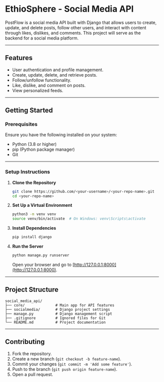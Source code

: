 
# **EthioSphere - Social Media API**

PostFlow is a social media API built with Django that allows users to create, update, and delete posts, follow other users, and interact with content through likes, dislikes, and comments. This project will serve as the backend for a social media platform.

---

## **Features**
- User authentication and profile management.
- Create, update, delete, and retrieve posts.
- Follow/unfollow functionality.
- Like, dislike, and comment on posts.
- View personalized feeds.

---

## **Getting Started**

### **Prerequisites**
Ensure you have the following installed on your system:
- Python (3.8 or higher)
- pip (Python package manager)
- Git

---

### **Setup Instructions**

1. **Clone the Repository**
   ```bash
   git clone https://github.com/<your-username>/<your-repo-name>.git
   cd <your-repo-name>
   ```

2. **Set Up a Virtual Environment**
   ```bash
   python3 -m venv venv
   source venv/bin/activate  # On Windows: venv\Scripts\activate
   ```

3. **Install Dependencies**
   ```bash
   pip install django

   ```

4. **Run the Server**
   ```bash
   python manage.py runserver
   ```
   Open your browser and go to [http://127.0.0.1:8000](http://127.0.0.1:8000).

---

## **Project Structure**
```
social_media_api/
├── core/              # Main app for API features
├── socialmedia/       # Django project settings
├── manage.py          # Django management script
├── .gitignore         # Ignored files for Git
└── README.md          # Project documentation
```

---

## **Contributing**
1. Fork the repository.
2. Create a new branch (`git checkout -b feature-name`).
3. Commit your changes (`git commit -m 'Add some feature'`).
4. Push to the branch (`git push origin feature-name`).
5. Open a pull request.

